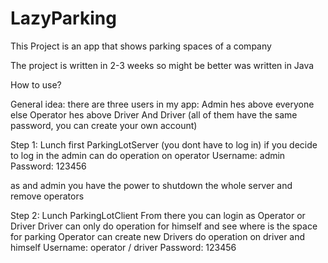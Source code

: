 # LazyParking
This Project is an app that shows parking spaces of a company

The project is written in 2-3 weeks so might be better was written in Java

How to use?

General idea:
there are three users in my app:
Admin hes above everyone else
Operator hes above Driver
And Driver
(all of them have the same password, you can create your own account)

Step 1:
Lunch first ParkingLotServer (you dont have to log in)
if you decide to log in the 
admin can do operation on operator
Username: admin
Password: 123456

as and admin you have the power to shutdown the whole server and remove operators

Step 2:
Lunch ParkingLotClient
From there you can login as Operator or Driver
Driver can only do operation for himself and see where is the space for parking
Operator can create new Drivers do operation on driver and himself
Username: operator / driver
Password: 123456
